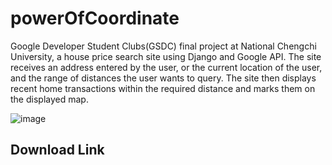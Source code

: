 # powerOfCoordinate

Google Developer Student Clubs(GSDC) final project at National Chengchi University, a house price search site using Django and Google API. 
The site receives an address entered by the user, or the current location of the user, and the range of distances the user wants to query. 
The site then displays recent home transactions within the required distance and marks them on the displayed map.

![image](https://user-images.githubusercontent.com/87135678/154725827-67ec0638-9298-4ddc-8fdb-5efd834714de.png)

## Download Link



